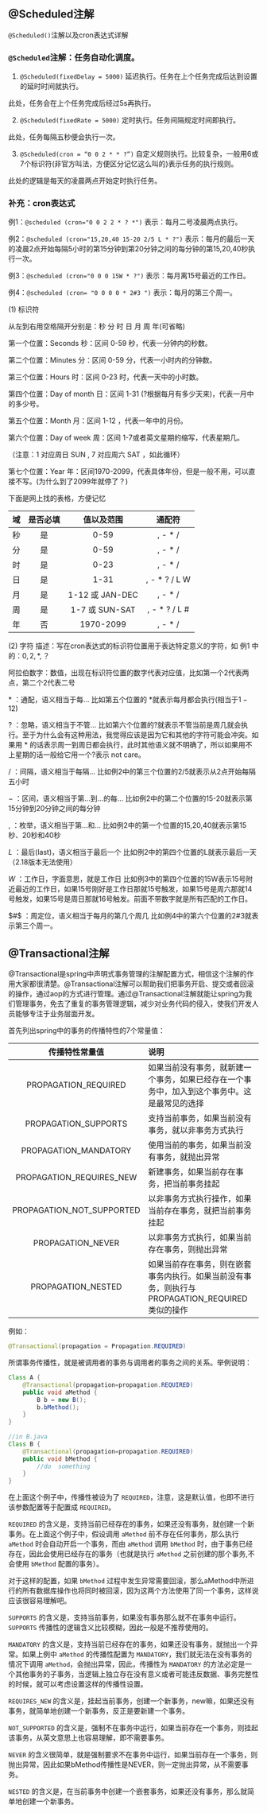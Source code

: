 ## @Scheduled注解

`@Scheduled()`注解以及cron表达式详解
### `@Scheduled`注解：任务自动化调度。

1. `@Scheduled(fixedDelay = 5000)`
延迟执行。任务在上个任务完成后达到设置的延时时间就执行。

此处，任务会在上个任务完成后经过5s再执行。

2. `@Scheduled(fixedRate = 5000)`
定时执行。任务间隔规定时间即执行。

此处，任务每隔五秒便会执行一次。

3. `@Scheduled(cron = “0 0 2 * * ?”)`
自定义规则执行。比较复杂，一般用6或7个标识符(非官方叫法，方便区分记忆这么叫的)表示任务的执行规则。

此处的逻辑是每天的凌晨两点开始定时执行任务。

### 补充：cron表达式

例1：`@scheduled (cron="0 0 2 2 * ? *")` 表示：每月二号凌晨两点执行。

例2：`@scheduled (cron="15,20,40 15-20 2/5 L * ?")` 表示：每月的最后一天的凌晨2点开始每隔5小时的第15分钟到第20分钟之间的每分钟的第15,20,40秒执行一次。

例3：`@scheduled (cron="0 0 0 15W * ?")` 表示：每月离15号最近的工作日。

例4：`@scheduled (cron= "0 0 0 0 * 2#3 ")` 表示：每月的第三个周一。

(1) 标识符

从左到右用空格隔开分别是：秒 分 时 日 月 周 年(可省略)

第一个位置：Seconds 秒：区间 0-59 秒，代表一分钟内的秒数。

第二个位置：Minutes 分：区间 0-59 分，代表一小时内的分钟数。

第三个位置：Hours 时：区间 0-23 时，代表一天中的小时数。

第四个位置：Day of month 日：区间 1-31 (?根据每月有多少天来)，代表一月中的多少号。

第五个位置：Month 月：区间 1-12 ，代表一年中的月份。

第六个位置：Day of week 周：区间 1-7或者英文星期的缩写，代表星期几。

（注意：1 对应周日 SUN , 7 对应周六 SAT ，如此循环）

第七个位置：Year 年：区间1970-2099，代表具体年份，但是一般不用，可以直接不写。(为什么到了2099年就停了？)

下面是网上找的表格，方便记忆

|域	|是否必填|	值以及范围|	通配符|
|:--|:--:|:--:|:--:|
|秒	|是	|0-59|	, - * /|
|分   |是|	0-59|	, - * /|
|时	|是|	0-23|	, - * /|
|日	|是|	1-31|	, - * ? / L W|
|月	|是|	1-12 或 JAN-DEC|	, - * /|
|周	|是|	1-7 或 SUN-SAT|	, - * ? / L #|
|年	|否|	1970-2099|	, - * /|

(2) 字符
描述：写在cron表达式的标识符位置用于表达特定意义的字符，如 例1 中的：$0,2,*,？$

阿拉伯数字：数值，出现在标识符位置的数字代表对应值，比如第一个2代表两点，第二个2代表二号

$*$ ：通配，语义相当于每… 比如第五个位置的 $*$就表示每月都会执行(相当于$1-12$)

$?$ ：忽略，语义相当于不管… 比如第六个位置的?就表示不管当前是周几就会执行。至于为什么会有这种用法，我觉得应该是因为它和其他的字符可能会冲突。如果用 $*$ 的话表示周一到周日都会执行，此时其他语义就不明确了，所以如果用不上星期的话一般给它用一个$?$表示 not care。

$/$ ：间隔，语义相当于每隔… 比如例2中的第三个位置的2/5就表示从2点开始每隔五小时

$-$ ：区间，语义相当于第…到…的每… 比如例2中的第二个位置的15-20就表示第15分钟到20分钟之间的每分钟

$,$ ：枚举，语义相当于第…和… 比如例2中的第一个位置的15,20,40就表示第15秒、20秒和40秒

$L$ ：最后(last)，语义相当于最后一个 比如例2中的第四个位置的L就表示最后一天（2.18版本无法使用）

$W$ ：工作日，字面意思，就是工作日 比如例3中的第四个位置的15W表示15号附近最近的工作日，如果15号刚好是工作日那就15号触发，如果15号是周六那就14号触发，如果15号是周日那就16号触发。前面不带数字就是所有匹配的工作日。

$#$ ：周定位，语义相当于每月的第几个周几 比如例4中的第六个位置的2#3就表示第三个周一。


## @Transactional注解

@Transactional是spring中声明式事务管理的注解配置方式，相信这个注解的作用大家都很清楚。@Transactional注解可以帮助我们把事务开启、提交或者回滚的操作，通过aop的方式进行管理。通过@Transactional注解就能让spring为我们管理事务，免去了重复的事务管理逻辑，减少对业务代码的侵入，使我们开发人员能够专注于业务层面开发。

首先列出spring中的事务的传播特性的7个常量值：

|传播特性常量值|	说明|
|:--:|:--|
|PROPAGATION_REQUIRED|	如果当前没有事务，就新建一个事务，如果已经存在一个事务中，加入到这个事务中。这是最常见的选择|
|PROPAGATION_SUPPORTS|	支持当前事务，如果当前没有事务，就以非事务方式执行|
|PROPAGATION_MANDATORY|	使用当前的事务，如果当前没有事务，就抛出异常|
|PROPAGATION_REQUIRES_NEW|	新建事务，如果当前存在事务，把当前事务挂起|
|PROPAGATION_NOT_SUPPORTED|	以非事务方式执行操作，如果当前存在事务，就把当前事务挂起|
|PROPAGATION_NEVER|	以非事务方式执行，如果当前存在事务，则抛出异常|
|PROPAGATION_NESTED|	如果当前存在事务，则在嵌套事务内执行。如果当前没有事务，则执行与PROPAGATION_REQUIRED类似的操作|

例如：

```java
@Transactional(propagation = Propagation.REQUIRED)
```

所谓事务传播性，就是被调用者的事务与调用者的事务之间的关系。举例说明：


```java
Class A {
    @Transactional(propagation=propagation.REQUIRED)
    public void aMethod {
        B b = new B();
        b.bMethod();
	}
}
 
//in B.java
Class B {
    @Transactional(propagation=propagation.REQUIRED)
    public void bMethod { 
	    //do  something 
    }
}
```
	
在上面这个例子中，传播性被设为了 `REQUIRED`，注意，这是默认值，也即不进行该参数配置等于配置成 `REQUIRED`。

`REQUIRED` 的含义是，支持当前已经存在的事务，如果还没有事务，就创建一个新事务。在上面这个例子中，假设调用 `aMethod` 前不存在任何事务，那么执行 `aMethod` 时会自动开启一个事务，而由 `aMethod` 调用 `bMethod` 时，由于事务已经存在，因此会使用已经存在的事务（也就是执行 `aMethod` 之前创建的那个事务,不会使用 `bMethod` 配置的事务）。

对于这样的配置，如果 `bMethod` 过程中发生异常需要回滚，那么aMethod中所进行的所有数据库操作也将同时被回滚，因为这两个方法使用了同一个事务，这样说应该很容易理解吧。

`SUPPORTS` 的含义是，支持当前事务，如果没有事务那么就不在事务中运行。`SUPPORTS` 传播性的逻辑含义比较模糊，因此一般是不推荐使用的。

`MANDATORY` 的含义是，支持当前已经存在的事务，如果还没有事务，就抛出一个异常。如果上例中 `aMethod` 的传播性配置为 `MANDATORY`，我们就无法在没有事务的情况下调用 `aMethod`，会抛出异常，因此，传播性为 `MANDATORY` 的方法必定是一个其他事务的子事务，当逻辑上独立存在没有意义或者可能违反数据、事务完整性的时候，就可以考虑设置这样的传播性设置。

`REQUIRES_NEW` 的含义是，挂起当前事务，创建一个新事务，new嘛，如果还没有事务，就简单地创建一个新事务，反正是要新建一个事务。

`NOT_SUPPORTED` 的含义是，强制不在事务中运行，如果当前存在一个事务，则挂起该事务，从英文意思上也容易理解，即不需要事务。

`NEVER` 的含义很简单，就是强制要求不在事务中运行，如果当前存在一个事务，则抛出异常，因此如果bMethod传播性是NEVER，则一定抛出异常，从不需要事务。

`NESTED` 的含义是，在当前事务中创建一个嵌套事务，如果还没有事务，那么就简单地创建一个新事务。


